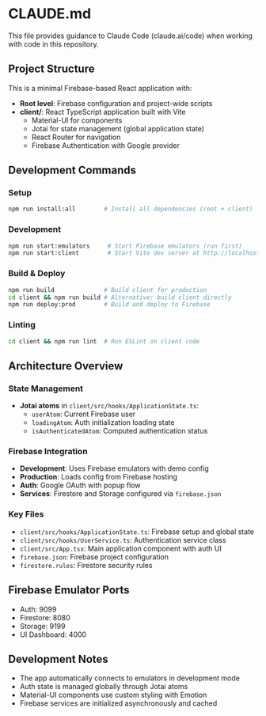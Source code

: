 # CLAUDE.md

This file provides guidance to Claude Code (claude.ai/code) when working with code in this repository.

## Project Structure

This is a minimal Firebase-based React application with:

- **Root level**: Firebase configuration and project-wide scripts
- **client/**: React TypeScript application built with Vite
  - Material-UI for components
  - Jotai for state management (global application state)
  - React Router for navigation
  - Firebase Authentication with Google provider

## Development Commands

### Setup

```bash
npm run install:all        # Install all dependencies (root + client)
```

### Development

```bash
npm run start:emulators     # Start Firebase emulators (run first)
npm run start:client        # Start Vite dev server at http://localhost:5173
```

### Build & Deploy

```bash
npm run build              # Build client for production
cd client && npm run build # Alternative: build client directly
npm run deploy:prod        # Build and deploy to Firebase
```

### Linting

```bash
cd client && npm run lint  # Run ESLint on client code
```

## Architecture Overview

### State Management

- **Jotai atoms** in `client/src/hooks/ApplicationState.ts`:
  - `userAtom`: Current Firebase user
  - `loadingAtom`: Auth initialization loading state
  - `isAuthenticatedAtom`: Computed authentication status

### Firebase Integration

- **Development**: Uses Firebase emulators with demo config
- **Production**: Loads config from Firebase hosting
- **Auth**: Google OAuth with popup flow
- **Services**: Firestore and Storage configured via `firebase.json`

### Key Files

- `client/src/hooks/ApplicationState.ts`: Firebase setup and global state
- `client/src/hooks/UserService.ts`: Authentication service class
- `client/src/App.tsx`: Main application component with auth UI
- `firebase.json`: Firebase project configuration
- `firestore.rules`: Firestore security rules

## Firebase Emulator Ports

- Auth: 9099
- Firestore: 8080
- Storage: 9199
- UI Dashboard: 4000

## Development Notes

- The app automatically connects to emulators in development mode
- Auth state is managed globally through Jotai atoms
- Material-UI components use custom styling with Emotion
- Firebase services are initialized asynchronously and cached
